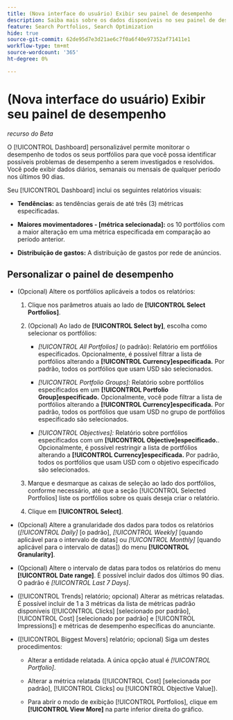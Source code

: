 ```yaml
---
title: (Nova interface do usuário) Exibir seu painel de desempenho
description: Saiba mais sobre os dados disponíveis no seu painel de desempenho.
feature: Search Portfolios, Search Optimization
hide: true
source-git-commit: 62de95d7e3d21ae6c7f0a6f40e97352af71411e1
workflow-type: tm+mt
source-wordcount: '365'
ht-degree: 0%

---
```


# (Nova interface do usuário) Exibir seu painel de desempenho

*recurso do Beta*

<!-- See wiki pageId=3404513731 for more things that may be added -->

O [!UICONTROL Dashboard] personalizável permite monitorar o desempenho de todos os seus portfólios <!-- May later include other entity-level data --> para que você possa identificar possíveis problemas de desempenho a serem investigados e resolvidos. Você pode exibir dados diários, semanais ou mensais de qualquer período nos últimos 90 dias.

Seu [!UICONTROL Dashboard] inclui os seguintes relatórios visuais:

* **Tendências:** as tendências gerais de até três (3) métricas especificadas.

* **Maiores movimentadores - \[métrica selecionada\]:** os 10 portfólios com a maior alteração em uma métrica especificada em comparação ao período anterior.

* **Distribuição de gastos:** A distribuição de gastos por rede de anúncios.

## Personalizar o painel de desempenho

* (Opcional) Altere os portfólios aplicáveis a todos os relatórios:

   1. Clique nos parâmetros atuais ao lado de **[!UICONTROL Select Portfolios]**.

   1. (Opcional) Ao lado de **[!UICONTROL Select by]**, escolha como selecionar os portfólios:

      * *[!UICONTROL All Portfolios]* (o padrão): Relatório em portfólios especificados. Opcionalmente, é possível filtrar a lista de portfólios alterando a **[!UICONTROL Currency]especificada.** Por padrão, todos os portfólios que usam USD são selecionados.

      * *[!UICONTROL Portfolio Groups]:* Relatório sobre portfólios especificados em um **[!UICONTROL Portfolio Group]especificado.** Opcionalmente, você pode filtrar a lista de portfólios alterando a **[!UICONTROL Currency]especificada.** Por padrão, todos os portfólios que usam USD no grupo de portfólios especificado são selecionados.

      * *[!UICONTROL Objectives]:* Relatório sobre portfólios especificados com um **[!UICONTROL Objective]especificado.**. Opcionalmente, é possível restringir a lista de portfólios alterando a **[!UICONTROL Currency]especificada.** Por padrão, todos os portfólios que usam USD com o objetivo especificado são selecionados.

   1. Marque e desmarque as caixas de seleção ao lado dos portfólios, conforme necessário, até que a seção [!UICONTROL Selected Portfolios] liste os portfólios sobre os quais deseja criar o relatório.

   1. Clique em **[!UICONTROL Select]**.

* (Opcional) Altere a granularidade dos dados para todos os relatórios (*[!UICONTROL Daily]* \[o padrão\], *[!UICONTROL Weekly]* \[quando aplicável para o intervalo de datas\] ou *[!UICONTROL Monthly]* \[quando aplicável para o intervalo de datas\]) do menu **[!UICONTROL Granularity]**.

* (Opcional) Altere o intervalo de datas para todos os relatórios do menu **[!UICONTROL Date range]**. É possível incluir dados dos últimos 90 dias. O padrão é *[!UICONTROL Last 7 Days]*.

* ([!UICONTROL Trends] relatório; opcional) Alterar as métricas relatadas. É possível incluir de 1 a 3 métricas da lista de métricas padrão disponíveis ([!UICONTROL Clicks] \[selecionado por padrão\], [!UICONTROL Cost] \[selecionado por padrão\] e [!UICONTROL Impressions]) e métricas de desempenho específicas do anunciante.

* ([!UICONTROL Biggest Movers] relatório; opcional) Siga um destes procedimentos:

   * Alterar a entidade relatada. A única opção atual é *[!UICONTROL Portfolio]*.

   * Alterar a métrica relatada ([!UICONTROL Cost] \[selecionada por padrão\], [!UICONTROL Clicks] ou [!UICONTROL Objective Value]).

   * Para abrir o modo de exibição [!UICONTROL Portfolios], clique em **[!UICONTROL View More]** na parte inferior direita do gráfico. <!-- This currently lists all portfolios, not a filtered view of the portfolios in the report -->

